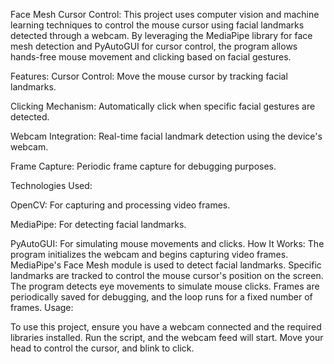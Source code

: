 Face Mesh Cursor Control:
This project uses computer vision and machine learning techniques to control the mouse cursor using facial landmarks detected through a webcam. By leveraging the MediaPipe library for face mesh detection and PyAutoGUI for cursor control, the program allows hands-free mouse movement and clicking based on facial gestures.

Features:
Cursor Control: Move the mouse cursor by tracking facial landmarks.

Clicking Mechanism: Automatically click when specific facial gestures are detected.

Webcam Integration: Real-time facial landmark detection using the device's webcam.

Frame Capture: Periodic frame capture for debugging purposes.

Technologies Used:

OpenCV: For capturing and processing video frames.

MediaPipe: For detecting facial landmarks.

PyAutoGUI: For simulating mouse movements and clicks.
How It Works:
The program initializes the webcam and begins capturing video frames.
MediaPipe's Face Mesh module is used to detect facial landmarks.
Specific landmarks are tracked to control the mouse cursor's position on the screen.
The program detects eye movements to simulate mouse clicks.
Frames are periodically saved for debugging, and the loop runs for a fixed number of frames.
Usage:

To use this project, ensure you have a webcam connected and the required libraries installed. Run the script, and the webcam feed will start. Move your head to control the cursor, and blink to click.
